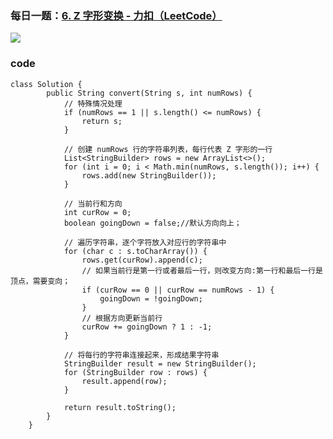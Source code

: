 ### 每日一题：[6. Z 字形变换 - 力扣（LeetCode）](https://leetcode.cn/problems/zigzag-conversion/)

![](https://younglion.oss-cn-beijing.aliyuncs.com/%E5%B1%8F%E5%B9%95%E6%88%AA%E5%9B%BE%202024-04-22%20204629.png)

### code

```
class Solution {
        public String convert(String s, int numRows) {
            // 特殊情况处理
            if (numRows == 1 || s.length() <= numRows) {
                return s;
            }

            // 创建 numRows 行的字符串列表，每行代表 Z 字形的一行
            List<StringBuilder> rows = new ArrayList<>();
            for (int i = 0; i < Math.min(numRows, s.length()); i++) {
                rows.add(new StringBuilder());
            }

            // 当前行和方向
            int curRow = 0;
            boolean goingDown = false;//默认方向向上；

            // 遍历字符串，逐个字符放入对应行的字符串中
            for (char c : s.toCharArray()) {
                rows.get(curRow).append(c);
                // 如果当前行是第一行或者最后一行，则改变方向:第一行和最后一行是顶点，需要变向；
                if (curRow == 0 || curRow == numRows - 1) {
                    goingDown = !goingDown;
                }
                // 根据方向更新当前行
                curRow += goingDown ? 1 : -1;
            }

            // 将每行的字符串连接起来，形成结果字符串
            StringBuilder result = new StringBuilder();
            for (StringBuilder row : rows) {
                result.append(row);
            }

            return result.toString();
        }
    }
```